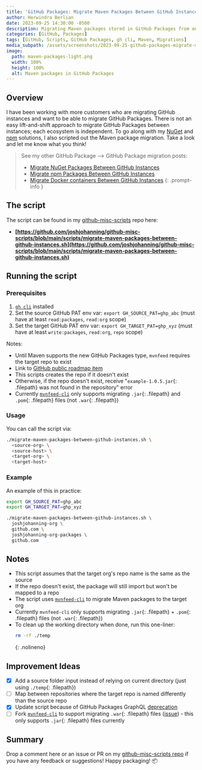 ```yaml
---
title: 'GitHub Packages: Migrate Maven Packages Between GitHub Instances'
author: Herwindra Berlian
date: 2023-09-25 14:30:00 -0500
description: Migrating Maven packages stored in GitHub Packages from one instance to another
categories: [GitHub, Packages]
tags: [GitHub, Scripts, GitHub Packages, gh cli, Maven, Migrations]
media_subpath: /assets/screenshots/2023-09-25-github-packages-migrate-maven-packages
image:
  path: maven-packages-light.png
  width: 100%
  height: 100%
  alt: Maven packages in GitHub Packages
---
```


## Overview

I have been working with more customers who are migrating GitHub instances and want to be able to migrate GitHub Packages. There is not an easy lift-and-shift approach to migrate GitHub Packages between instances; each ecosystem is independent. To go along with my [NuGet](/posts/github-packages-migrate-nuget-packages/) and [npm](/posts/github-packages-migrate-npm-packages/) solutions, I also scripted out the Maven package migration. Take a look and let me know what you think!

> See my other GitHub Package --> GitHub Package migration posts:
>
> - [Migrate NuGet Packages Between GitHub Instances](/posts/github-packages-migrate-nuget-packages/)
> - [Migrate npm Packages Between GitHub Instances](/posts/github-packages-migrate-npm-packages/)
> - [Migrate Docker containers Between GitHub Instances](/posts/github-packages-migrate-docker-containers/)
{: .prompt-info }

## The script

The script can be found in my [github-misc-scripts](/posts/github-misc-scripts/) repo here:

- **[https://github.com/joshjohanning/github-misc-scripts/blob/main/scripts/migrate-maven-packages-between-github-instances.sh](https://github.com/joshjohanning/github-misc-scripts/blob/main/scripts/migrate-maven-packages-between-github-instances.sh)**

## Running the script

### Prerequisites

1. [`gh cli`](https://cli.github.com) installed
2. Set the source GitHub PAT env var: `export GH_SOURCE_PAT=ghp_abc` (must have at least `read:packages`, `read:org` scope)
3. Set the target GitHub PAT env var: `export GH_TARGET_PAT=ghp_xyz` (must have at least `write:packages`, `read:org`, `repo` scope)

Notes:

- Until Maven supports the new GitHub Packages type, `mvnfeed` requires the target repo to exist 
- Link to [GitHub public roadmap item](https://github.com/github/roadmap/issues/578)
- This scripts creates the repo if it doesn't exist
- Otherwise, if the repo doesn't exist, receive "`example-1.0.5.jar`{: .filepath} was not found in the repository" error
- Currently [`mvnfeed-cli`](https://github.com/microsoft/mvnfeed-cli) only supports migrating `.jar`{: .filepath} and `.pom`{: .filepath} files (not `.war`{: .filepath})

### Usage

You can call the script via:

```bash
./migrate-maven-packages-between-github-instances.sh \
  <source-org> \
  <source-host> \
  <target-org> \
  <target-host>
```

### Example

An example of this in practice:

```bash
export GH_SOURCE_PAT=ghp_abc
export GH_TARGET_PAT=ghp_xyz

./migrate-maven-packages-between-github-instances.sh \
  joshjohanning-org \
  github.com \
  joshjohanning-org-packages \
  github.com
```

## Notes

- This script assumes that the target org's repo name is the same as the source
- If the repo doesn't exist, the package will still import but won't be mapped to a repo
- The script uses [`mvnfeed-cli`](https://github.com/microsoft/mvnfeed-cli) to migrate Maven packages to the target org
- Currently `mvnfeed-cli` only supports migrating `.jar`{: .filepath} + `.pom`{: .filepath} files (not `.war`{: .filepath})
- To clean up the working directory when done, run this one-liner: 
  ```bash
  rm -rf ./temp
  ```
  {: .nolineno}

## Improvement Ideas

* [x] Add a source folder input instead of relying on current directory (just using `./temp`{: .filepath})
* [ ] Map between repositories where the target repo is named differently than the source repo
* [x] Update script because of GitHub Packages GraphQL [deprecation](https://github.blog/changelog/2022-08-18-deprecation-notice-graphql-for-packages/)
* [ ] Fork [`mvnfeed-cli`](https://github.com/microsoft/mvnfeed-cli) to support migrating `.war`{: .filepath} files ([issue](https://github.com/microsoft/mvnfeed-cli/issues/16)) - this only supports `.jar`{: .filepath} files currently

## Summary

Drop a comment here or an issue or PR on my [github-misc-scripts repo](https://github.com/joshjohanning/github-misc-scripts/blob/main/scripts/migrate-maven-packages-between-github-instances.sh) if you have any feedback or suggestions! Happy packaging! 📦
